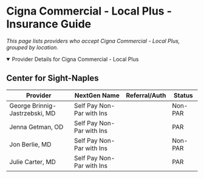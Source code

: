# Cigna Commercial - Local Plus - Insurance Guide

*This page lists providers who accept Cigna Commercial - Local Plus, grouped by location.*

<details open><summary>Provider Details for Cigna Commercial - Local Plus</summary>

## Center for Sight-Naples

| Provider | NextGen Name | Referral/Auth | Status |
|----------|-------------|--------------|--------|
| George Brinnig-Jastrzebski, MD | Self Pay Non-Par with Ins |  | Non-PAR |
| Jenna Getman, OD | Self Pay Non-Par with Ins |  | PAR |
| Jon Berlie, MD | Self Pay Non-Par with Ins |  | Non-PAR |
| Julie Carter, MD | Self Pay Non-Par with Ins |  | PAR |

</details>

